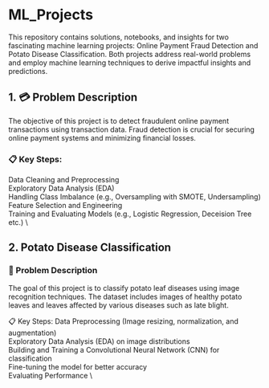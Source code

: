 # ML_Projects

This repository contains solutions, notebooks, and insights for two fascinating machine learning projects: Online Payment Fraud Detection and Potato Disease Classification. Both projects address real-world problems and employ machine learning techniques to derive impactful insights and predictions.

## 1. 💳 Problem Description
The objective of this project is to detect fraudulent online payment transactions using transaction data. Fraud detection is crucial for securing online payment systems and minimizing financial losses.

### 📋 Key Steps:
Data Cleaning and Preprocessing \
Exploratory Data Analysis (EDA) \
Handling Class Imbalance (e.g., Oversampling with SMOTE, Undersampling) \
Feature Selection and Engineering \
Training and Evaluating Models (e.g., Logistic Regression, Deceision Tree etc.) \

## 2. Potato Disease Classification
### 🥔 Problem Description
The goal of this project is to classify potato leaf diseases using image recognition techniques. The dataset includes images of healthy potato leaves and leaves affected by various diseases such as late blight.

📋 Key Steps:
Data Preprocessing (Image resizing, normalization, and augmentation) \
Exploratory Data Analysis (EDA) on image distributions \
Building and Training a Convolutional Neural Network (CNN) for classification \
Fine-tuning the model for better accuracy \
Evaluating Performance \
